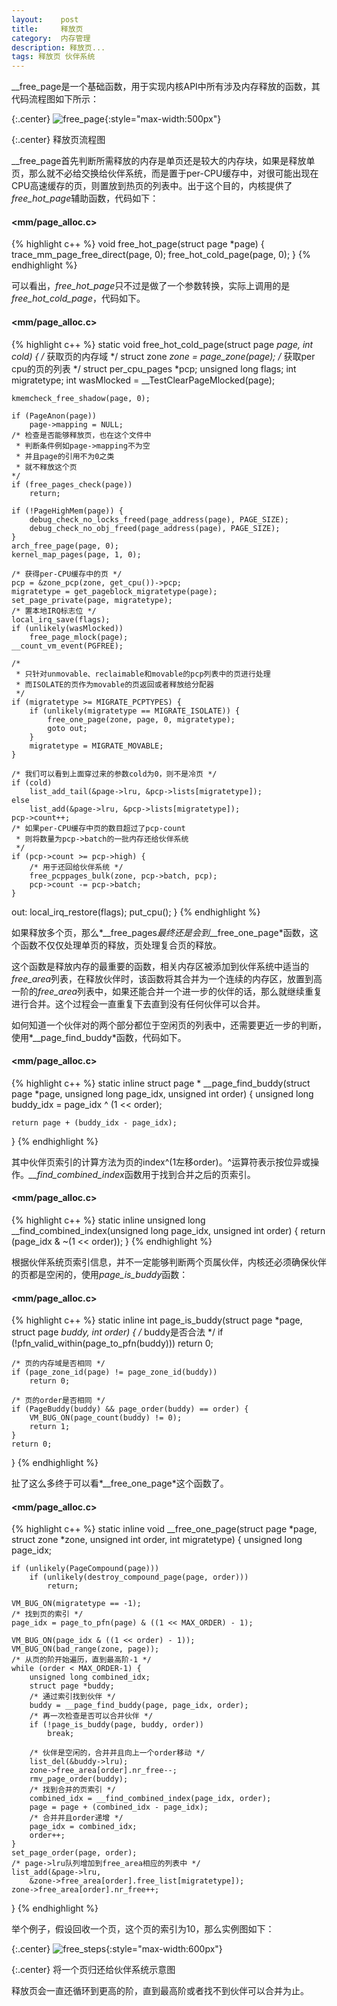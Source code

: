 ```yaml
---
layout:    post
title:     释放页
category:  内存管理
description: 释放页...
tags: 释放页 伙伴系统
---
```

\_\_free\_page是一个基础函数，用于实现内核API中所有涉及内存释放的函数，其代码流程图如下所示：

{:.center}
![free_page](/blog/images/free_page.png){:style="max-width:500px"}

{:.center}
释放页流程图

\_\_free\_page首先判断所需释放的内存是单页还是较大的内存块，如果是释放单页，那么就不必给交换给伙伴系统，而是置于per-CPU缓存中，对很可能出现在CPU高速缓存的页，则置放到热页的列表中。出于这个目的，内核提供了*free_hot_page*辅助函数，代码如下：

#### <mm/page_alloc.c> ####

{% highlight c++ %}
void free_hot_page(struct page *page)
{
    trace_mm_page_free_direct(page, 0);
    free_hot_cold_page(page, 0);
}
{% endhighlight %}

可以看出，*free_hot_page*只不过是做了一个参数转换，实际上调用的是*free_hot_cold_page*，代码如下。

#### <mm/page_alloc.c> ####

{% highlight c++ %}
static void free_hot_cold_page(struct page *page, int cold)
{
    /* 获取页的内存域 */
    struct zone *zone = page_zone(page);
    /* 获取per cpu的页的列表 */
    struct per_cpu_pages *pcp;
    unsigned long flags;
    int migratetype;
    int wasMlocked = __TestClearPageMlocked(page);

    kmemcheck_free_shadow(page, 0);

    if (PageAnon(page))
        page->mapping = NULL;
    /* 检查是否能够释放页，也在这个文件中
     * 判断条件例如page->mapping不为空
     * 并且page的引用不为0之类
     * 就不释放这个页
    */
    if (free_pages_check(page))
        return;

    if (!PageHighMem(page)) {
        debug_check_no_locks_freed(page_address(page), PAGE_SIZE);
        debug_check_no_obj_freed(page_address(page), PAGE_SIZE);
    }
    arch_free_page(page, 0);
    kernel_map_pages(page, 1, 0);

    /* 获得per-CPU缓存中的页 */
    pcp = &zone_pcp(zone, get_cpu())->pcp;
    migratetype = get_pageblock_migratetype(page);
    set_page_private(page, migratetype);
    /* 置本地IRQ标志位 */
    local_irq_save(flags);
    if (unlikely(wasMlocked))
        free_page_mlock(page);
    __count_vm_event(PGFREE);

    /*
     * 只针对unmovable、reclaimable和movable的pcp列表中的页进行处理
     * 而ISOLATE的页作为movable的页返回或者释放给分配器
     */
    if (migratetype >= MIGRATE_PCPTYPES) {
        if (unlikely(migratetype == MIGRATE_ISOLATE)) {
            free_one_page(zone, page, 0, migratetype);
            goto out;
        }
        migratetype = MIGRATE_MOVABLE;
    }

    /* 我们可以看到上面穿过来的参数cold为0，则不是冷页 */
    if (cold)
        list_add_tail(&page->lru, &pcp->lists[migratetype]);
    else
        list_add(&page->lru, &pcp->lists[migratetype]);
    pcp->count++;
    /* 如果per-CPU缓存中页的数目超过了pcp-count
     * 则将数量为pcp->batch的一批内存还给伙伴系统
     */
    if (pcp->count >= pcp->high) {
        /* 用于还回给伙伴系统 */
        free_pcppages_bulk(zone, pcp->batch, pcp);
        pcp->count -= pcp->batch;
    }

out:
    local_irq_restore(flags);
    put_cpu();
}
{% endhighlight %}

如果释放多个页，那么*\_\_free\_pages*最终还是会到*\_\_free\_one\_page*函数，这个函数不仅仅处理单页的释放，页处理复合页的释放。

这个函数是释放内存的最重要的函数，相关内存区被添加到伙伴系统中适当的*free\_area*列表，在释放伙伴时，该函数将其合并为一个连续的内存区，放置到高一阶的*free\_area*列表中，如果还能合并一个进一步的伙伴的话，那么就继续重复进行合并。这个过程会一直重复下去直到没有任何伙伴可以合并。

如何知道一个伙伴对的两个部分都位于空闲页的列表中，还需要更近一步的判断，使用*\_\_page\_find\_buddy*函数，代码如下。

#### <mm/page_alloc.c> ####

{% highlight c++ %}
static inline struct page *
__page_find_buddy(struct page *page,
unsigned long page_idx,
unsigned int order)
{
    unsigned long buddy_idx = page_idx ^ (1 << order);

    return page + (buddy_idx - page_idx);
}
{% endhighlight %}

其中伙伴页索引的计算方法为页的index^(1左移order)。^运算符表示按位异或操作。*__find_combined_index*函数用于找到合并之后的页索引。

#### <mm/page_alloc.c> ####

{% highlight c++ %}
static inline unsigned long
__find_combined_index(unsigned long page_idx,
unsigned int order)
{
    return (page_idx & ~(1 << order));
}
{% endhighlight %}

根据伙伴系统页索引信息，并不一定能够判断两个页属伙伴，内核还必须确保伙伴的页都是空闲的，使用*page_is_buddy*函数：

#### <mm/page_alloc.c> ####

{% highlight c++ %}
static inline int page_is_buddy(struct page *page,
    struct page *buddy,
    int order)
{
    /* buddy是否合法 */
    if (!pfn_valid_within(page_to_pfn(buddy)))
        return 0;

    /* 页的内存域是否相同 */
    if (page_zone_id(page) != page_zone_id(buddy))
        return 0;

    /* 页的order是否相同 */
    if (PageBuddy(buddy) && page_order(buddy) == order) {
        VM_BUG_ON(page_count(buddy) != 0);
        return 1;
    }
    return 0;
}
{% endhighlight %}

扯了这么多终于可以看*__free_one_page*这个函数了。

#### <mm/page_alloc.c> ####

{% highlight c++ %}
static inline void __free_one_page(struct page *page,
        struct zone *zone, unsigned int order,
        int migratetype)
{
    unsigned long page_idx;

    if (unlikely(PageCompound(page)))
        if (unlikely(destroy_compound_page(page, order)))
            return;

    VM_BUG_ON(migratetype == -1);
    /* 找到页的索引 */
    page_idx = page_to_pfn(page) & ((1 << MAX_ORDER) - 1);

    VM_BUG_ON(page_idx & ((1 << order) - 1));
    VM_BUG_ON(bad_range(zone, page));
    /* 从页的阶开始遍历，直到最高阶-1 */
    while (order < MAX_ORDER-1) {
        unsigned long combined_idx;
        struct page *buddy;
        /* 通过索引找到伙伴 */
        buddy = __page_find_buddy(page, page_idx, order);
        /* 再一次检查是否可以合并伙伴 */
        if (!page_is_buddy(page, buddy, order))
            break;

        /* 伙伴是空闲的，合并并且向上一个order移动 */
        list_del(&buddy->lru);
        zone->free_area[order].nr_free--;
        rmv_page_order(buddy);
        /* 找到合并的页索引 */
        combined_idx = __find_combined_index(page_idx, order);
        page = page + (combined_idx - page_idx);
        /* 合并并且order递增 */
        page_idx = combined_idx;
        order++;
    }
    set_page_order(page, order);
    /* page->lru队列增加到free_area相应的列表中 */
    list_add(&page->lru,
        &zone->free_area[order].free_list[migratetype]);
    zone->free_area[order].nr_free++;
}
{% endhighlight %}

举个例子，假设回收一个页，这个页的索引为10，那么实例图如下：

{:.center}
![free_steps](/blog/images/free_steps.png){:style="max-width:600px"}

{:.center}
将一个页归还给伙伴系统示意图

释放页会一直还循环到更高的阶，直到最高阶或者找不到伙伴可以合并为止。
